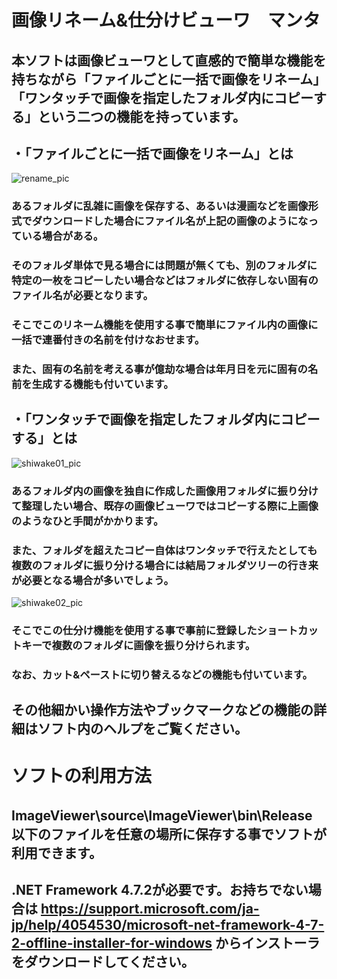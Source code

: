 # 画像リネーム&仕分けビューワ　マンタ

## 本ソフトは画像ビューワとして直感的で簡単な機能を持ちながら「ファイルごとに一括で画像をリネーム」「ワンタッチで画像を指定したフォルダ内にコピーする」という二つの機能を持っています。

## ・「ファイルごとに一括で画像をリネーム」とは
![rename_pic](https://user-images.githubusercontent.com/51513273/93420385-bf5f8c80-f8e9-11ea-908c-55833d1e98ef.png)
### あるフォルダに乱雑に画像を保存する、あるいは漫画などを画像形式でダウンロードした場合にファイル名が上記の画像のようになっている場合がある。
### そのフォルダ単体で見る場合には問題が無くても、別のフォルダに特定の一枚をコピーしたい場合などはフォルダに依存しない固有のファイル名が必要となります。
### そこでこのリネーム機能を使用する事で簡単にファイル内の画像に一括で連番付きの名前を付けなおせます。
### また、固有の名前を考える事が億劫な場合は年月日を元に固有の名前を生成する機能も付いています。


## ・「ワンタッチで画像を指定したフォルダ内にコピーする」とは
![shiwake01_pic](https://user-images.githubusercontent.com/51513273/93420380-be2e5f80-f8e9-11ea-983e-547611f32e96.png)
### あるフォルダ内の画像を独自に作成した画像用フォルダに振り分けて整理したい場合、既存の画像ビューワではコピーする際に上画像のようなひと手間がかかります。
### また、フォルダを超えたコピー自体はワンタッチで行えたとしても複数のフォルダに振り分ける場合には結局フォルダツリーの行き来が必要となる場合が多いでしょう。
![shiwake02_pic](https://user-images.githubusercontent.com/51513273/93420386-bf5f8c80-f8e9-11ea-871a-17bed065884e.png)
### そこでこの仕分け機能を使用する事で事前に登録したショートカットキーで複数のフォルダに画像を振り分けられます。
### なお、カット&ペーストに切り替えるなどの機能も付いています。

## その他細かい操作方法やブックマークなどの機能の詳細はソフト内のヘルプをご覧ください。


# ソフトの利用方法
## ImageViewer\source\ImageViewer\bin\Release　以下のファイルを任意の場所に保存する事でソフトが利用できます。
## .NET Framework 4.7.2が必要です。お持ちでない場合は https://support.microsoft.com/ja-jp/help/4054530/microsoft-net-framework-4-7-2-offline-installer-for-windows からインストーラをダウンロードしてください。

